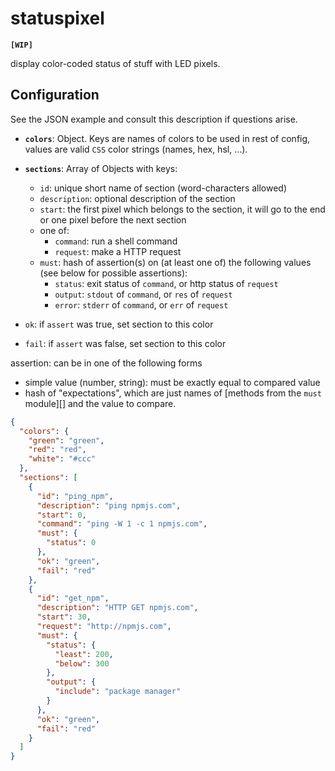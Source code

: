 # statuspixel

**`[WIP]`**

display color-coded status of stuff with LED pixels.

## Configuration

See the JSON example and consult this description if questions arise.

- **`colors`**: Object. Keys are names of colors to be used in rest of config, values are valid `CSS` color strings (names, hex, hsl, …).
- **`sections`**: Array of Objects with keys:
    - `id`: unique short name of section (word-characters allowed)
    - `description`: optional description of the section
    - `start`: the first pixel which belongs to the section, it will go to the end or one pixel before the next section
    - one of:
        - `command`: run a shell command
        - `request`: make a HTTP request
    - `must`: hash of assertion(s) on (at least one of) the following values (see below for possible assertions):
        - `status`: exit status of `command`, or http status of `request`
        - `output`: `stdout` of `command`, or `res` of `request`
        - `error`: `stderr` of `command`, or `err` of `request`
    
- `ok`: if `assert` was true, set section to this color
- `fail`: if `assert` was false, set section to this color

assertion: can be in one of the following forms
- simple value (number, string): must be exactly equal to compared value
- hash of "expectations", which are just names of [methods from the `must` module][] and the value to compare.

```json
{
  "colors": {
    "green": "green",
    "red": "red",
    "white": "#ccc"
  },
  "sections": [
    {
      "id": "ping_npm",
      "description": "ping npmjs.com",
      "start": 0,
      "command": "ping -W 1 -c 1 npmjs.com",
      "must": {
        "status": 0
      },
      "ok": "green",
      "fail": "red"
    },
    {
      "id": "get_npm",
      "description": "HTTP GET npmjs.com",
      "start": 30,
      "request": "http://npmjs.com",
      "must": {
        "status": {
          "least": 200,
          "below": 300
        },
        "output": {
          "include": "package manager"
        }
      },
      "ok": "green",
      "fail": "red"
    }
  ]
}
```


[`must`]: <https://github.com/moll/js-must/blob/master/doc/API.md>

